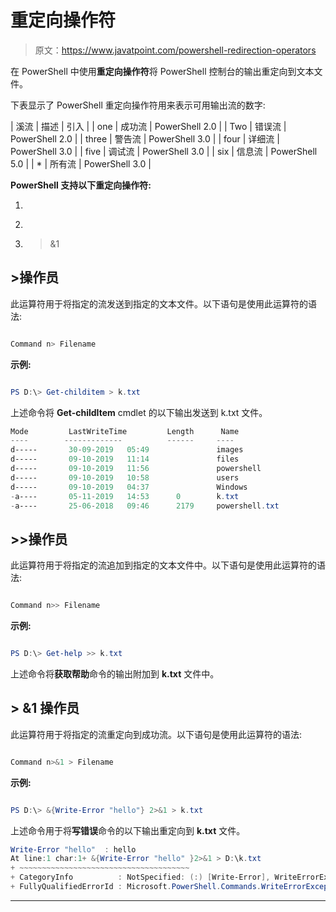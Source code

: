 # 重定向操作符

> 原文：<https://www.javatpoint.com/powershell-redirection-operators>

在 PowerShell 中使用**重定向操作符**将 PowerShell 控制台的输出重定向到文本文件。

下表显示了 PowerShell 重定向操作符用来表示可用输出流的数字:

| 溪流 | 描述 | 引入 |
| one | 成功流 | PowerShell 2.0 |
| Two | 错误流 | PowerShell 2.0 |
| three | 警告流 | PowerShell 3.0 |
| four | 详细流 | PowerShell 3.0 |
| five | 调试流 | PowerShell 3.0 |
| six | 信息流 | PowerShell 5.0 |
| * | 所有流 | PowerShell 3.0 |

**PowerShell 支持以下重定向操作符:**

1.  >
2.  >>
3.  >&1

## >操作员

此运算符用于将指定的流发送到指定的文本文件。以下语句是使用此运算符的语法:

```powershell

Command n> Filename 

```

**示例:**

```powershell

PS D:\> Get-childitem > k.txt

```

上述命令将 **Get-childItem** cmdlet 的以下输出发送到 <storng>k.txt 文件。</storng>

```powershell
Mode         LastWriteTime         Length      Name                                                                  
----        -------------          ------     ----                                                                  
d-----       30-09-2019   05:49               images
d-----       09-10-2019   11:14               files
d-----       09-10-2019   11:56               powershell
d-----       09-10-2019   10:58               users
d-----       09-10-2019   04:37               Windows
-a----       05-11-2019   14:53      0        k.txt
-a----       25-06-2018   09:46      2179     powershell.txt

```

## >>操作员

此运算符用于将指定的流追加到指定的文本文件中。以下语句是使用此运算符的语法:

```powershell

Command n>> Filename 

```

**示例:**

```powershell

PS D:\> Get-help >> k.txt

```

上述命令将**获取帮助**命令的输出附加到 **k.txt** 文件中。

## > &1 操作员

此运算符用于将指定的流重定向到成功流。以下语句是使用此运算符的语法:

```powershell

Command n>&1 > Filename 

```

**示例:**

```powershell

PS D:\> &{Write-Error "hello"} 2>&1 > k.txt

```

上述命令用于将**写错误**命令的以下输出重定向到 **k.txt** 文件。

```powershell
Write-Error "hello"  : hello
At line:1 char:1+ &{Write-Error "hello" }2>&1 > D:\k.txt
+ ~~~~~~~~~~~~~~~~~~~~~~~~~~~~~~~~~~~~~~
+ CategoryInfo          : NotSpecified: (:) [Write-Error], WriteErrorException
+ FullyQualifiedErrorId : Microsoft.PowerShell.Commands.WriteErrorException

```

* * *